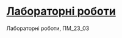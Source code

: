 # [Лабораторні роботи](https://voitkiv-Dmytro.github.io/Web_programming_23_03/ "Site on GitHub Pages") 
Лабораторні роботи, ПМ_23_03
